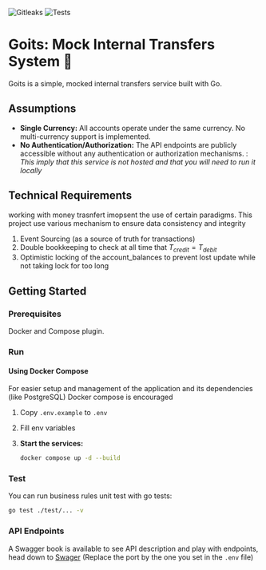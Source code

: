 ![Gitleaks](https://github.com/dirdr/goits/actions/workflows/gitleaks.yaml/badge.svg)
![Tests](https://github.com/dirdr/goits/actions/workflows/tests.yaml/badge.svg)

# Goits: Mock Internal Transfers System 🏦

Goits is a simple, mocked internal transfers service built with Go.

## Assumptions

- **Single Currency:** All accounts operate under the same currency. No multi-currency support is implemented.
- **No Authentication/Authorization:** The API endpoints are publicly accessible without any authentication or authorization mechanisms. : _This imply that this service is not hosted and that you will need to run it locally_

## Technical Requirements

working with money trasnfert imopsent the use of certain paradigms. This project use various mechanism to ensure data consistency and integrity

1. Event Sourcing (as a source of truth for transactions)
2. Double bookkeeping to check at all time that $T_{credit} = T_{debit}$
3. Optimistic locking of the account_balances to prevent lost update while not taking lock for too long

## Getting Started

### Prerequisites

Docker and Compose plugin.

### Run

#### Using Docker Compose

For easier setup and management of the application and its dependencies (like PostgreSQL) Docker compose is encouraged

1. Copy `.env.example` to `.env`
2. Fill env variables
3. **Start the services:**

   ```sh
   docker compose up -d --build
   ```

### Test

You can run business rules unit test with go tests:

```sh
go test ./test/... -v

```

### API Endpoints

A Swagger book is available to see API description and play with endpoints, head down to [Swager](http://localhost:8080/swagger/index.html#/) (Replace the port by the one you set in the `.env` file)
